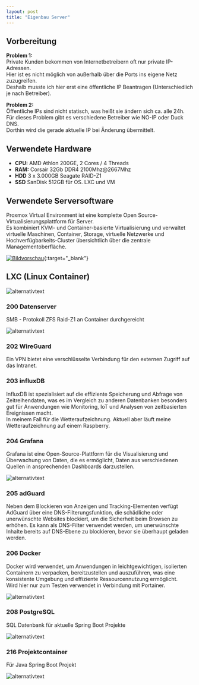 ```yaml
---
layout: post
title: "Eigenbau Server"
---
```



## Vorbereitung
**Problem 1:**  
Private Kunden bekommen von Internetbetreibern oft nur private IP-Adressen.  
Hier ist es nicht möglich von außerhalb über die Ports ins eigene Netz zuzugreifen.  
Deshalb musste ich hier erst eine öffentliche IP Beantragen (Unterschiedlich je nach Betreiber).

**Problem 2:**  
Öffentliche IPs sind nicht statisch, was heißt sie ändern sich ca. alle 24h.  
Für dieses Problem gibt es verschiedene Betreiber wie NO-IP oder Duck DNS.  
Dorthin wird die gerade aktuelle IP bei Änderung übermittelt.



## Verwendete Hardware
* **CPU:** AMD Athlon 200GE, 2 Cores / 4 Threads
* **RAM:** Corsair 32Gb DDR4 2100Mhz@2667Mhz
* **HDD** 3 x 3.000GB Seagate RAID-Z1
* **SSD** SanDisk 512GB  für OS. LXC und VM
  

## Verwendete Serversoftware
Proxmox Virtual Environment ist eine komplette Open Source-Virtualisierungsplattform für Server.  
Es kombiniert KVM- und Container-basierte Virtualisierung und verwaltet virtuelle Maschinen, Container, Storage, virtuelle Netzwerke und Hochverfügbarkeits-Cluster übersichtlich über die zentrale Managementoberfläche.

[![Bildvorschau](\server-blog\image\serverBig.jpg)](\server-blog\image\serverBig.jpg){:target="_blank"}

## LXC (Linux Container)

![alternativtext](\server-blog\image\lxc.jpg)

### 200 Datenserver
 SMB - Protokoll 
 ZFS Raid-Z1 an Container durchgereicht

![alternativtext](\server-blog\image\200.jpg)


### 202 WireGuard
Ein VPN bietet eine verschlüsselte Verbindung für den externen Zugriff auf das Intranet.

### 203 influxDB
InfluxDB ist spezialisiert auf die effiziente Speicherung und Abfrage von Zeitreihendaten, was es im Vergleich zu anderen Datenbanken besonders gut für Anwendungen wie Monitoring, IoT und Analysen von zeitbasierten Ereignissen macht.  
In meinem Fall für die Wetteraufzeichnung. Aktuell aber läuft meine Wetteraufzeichnung auf einem Raspberry.

### 204 Grafana
Grafana ist eine Open-Source-Plattform für die Visualisierung und Überwachung von Daten, die es ermöglicht, Daten aus verschiedenen Quellen in ansprechenden Dashboards darzustellen.

![alternativtext](\server-blog\image\Grafana.jpg)

### 205 adGuard
Neben dem Blockieren von Anzeigen und Tracking-Elementen verfügt AdGuard über eine DNS-Filterungsfunktion, die schädliche oder unerwünschte Websites blockiert, um die Sicherheit beim Browsen zu erhöhen. Es kann als DNS-Filter verwendet werden, um unerwünschte Inhalte bereits auf DNS-Ebene zu blockieren, bevor sie überhaupt geladen werden.

### 206 Docker
Docker wird verwendet, um Anwendungen in leichtgewichtigen, isolierten Containern zu verpacken, bereitzustellen und auszuführen, was eine konsistente Umgebung und effiziente Ressourcennutzung ermöglicht.  
Wird hier nur zum Testen verwendet in Verbindung mit Portainer. 

![alternativtext](\server-blog\image\Portainer.jpg)

### 208 PostgreSQL
SQL Datenbank für aktuelle Spring Boot Projekte

![alternativtext](\server-blog\image\Datenbank.jpg)


### 216 Projektcontainer
Für Java Spring Boot Projekt

![alternativtext](\server-blog\image\catchbook.jpg)

